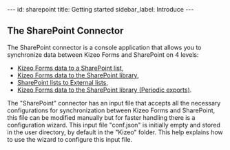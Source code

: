 <meta name="robots" content="noindex">
---
id: sharepoint
title: Getting started
sidebar_label: Introduce
---

## The SharePoint Connector

The SharePoint connector is a console application that allows you to synchronize data between Kizeo
Forms and SharePoint on 4 levels:
- [Kizeo Forms data to a SharePoint list](sp-update-list.md),
- [Kizeo Forms data to the SharePoint library](sp-upload-files.md),
- [SharePoint lists to External lists](sp-update-kf-list.md),
- [Kizeo Forms data to the SharePoint library (Periodic exports)](sp-sheduled.md).

The "SharePoint" connector has an input file that accepts all the necessary configurations
for synchronization between Kizeo Forms and SharePoint, this file can be modified manually but for
faster handling there is a configuration wizard.
This input file "conf.json" is initially empty and stored in the user directory, by default in the "Kizeo" folder.
This help explains how to use the wizard to configure this input file.